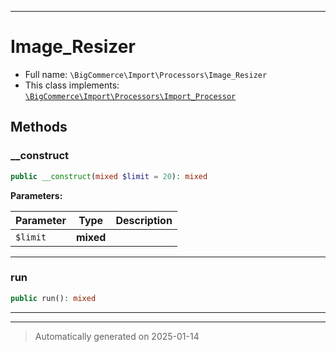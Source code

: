 ***

# Image_Resizer





* Full name: `\BigCommerce\Import\Processors\Image_Resizer`
* This class implements:
[`\BigCommerce\Import\Processors\Import_Processor`](./classes/BigCommerce/Import/Processors/Import_Processor.md)




## Methods


### __construct



```php
public __construct(mixed $limit = 20): mixed
```








**Parameters:**

| Parameter | Type | Description |
|-----------|------|-------------|
| `$limit` | **mixed** |  |





***

### run



```php
public run(): mixed
```












***


***
> Automatically generated on 2025-01-14

